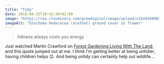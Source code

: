 ```yaml
---
title: "Tidy"
date: 2018-04-25T10:41:20+01:00
image: "https://res.cloudinary.com/growdigital/image/upload/v1544109909/alefoot-40762351925.jpg"
imageAlt: "Glechoma hederacea (alefoot) ground cover in flower"
---
```


> tidiness always costs you energy

Just watched Martin Crawford on [Forest Gardening Living With The Land](https://www.youtube.com/watch?v=8owF5E4FaWY), and this quote jumped out at me. I _think_ I’m getting better at being untidier, having children helps 😉. And being untidy can certainly help out wildlife…
